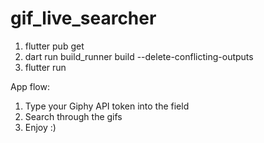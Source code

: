 # gif_live_searcher

1. flutter pub get
2. dart run build_runner build --delete-conflicting-outputs
3. flutter run

App flow:
1. Type your Giphy API token into the field
2. Search through the gifs
3. Enjoy :)
